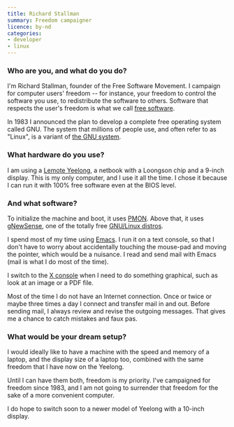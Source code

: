```yaml
---
title: Richard Stallman
summary: Freedom campaigner
licence: by-nd
categories:
- developer
- linux
---
```


### Who are you, and what do you do?

I'm Richard Stallman, founder of the Free Software Movement. I campaign for computer users' freedom -- for instance, your freedom to control the software you use, to redistribute the software to others. Software that respects the user's freedom is what we call [free software](http://www.gnu.org/philosophy/free-sw.html "The Free Software definition.").

In 1983 I announced the plan to develop a complete free operating system called GNU. The system that millions of people use, and often refer to as "Linux", is a variant of [the GNU system](http://www.gnu.org/gnu/the-gnu-project.html "Info about the GNU Project.").

### What hardware do you use?

I am using a [Lemote Yeelong][yeelong], a netbook with a Loongson chip and a 9-inch display. This is my only computer, and I use it all the time. I chose it because I can run it with 100% free software even at the BIOS level.

### And what software?

To initialize the machine and boot, it uses [PMON][]. Above that, it uses [gNewSense][], one of the totally free [GNU/Linux distros](http://www.gnu.org/distros "GNU/Linux distributions.").

I spend most of my time using [Emacs][]. I run it on a text console, so that I don't have to worry about accidentally touching the mouse-pad and moving the pointer, which would be a nuisance. I read and send mail with Emacs (mail is what I do most of the time).

I switch to the [X console][xfree86] when I need to do something graphical, such as look at an image or a PDF file.

Most of the time I do not have an Internet connection. Once or twice or maybe three times a day I connect and transfer mail in and out. Before sending mail, I always review and revise the outgoing messages. That gives me a chance to catch mistakes and faux pas.

### What would be your dream setup?

I would ideally like to have a machine with the speed and memory of a laptop, and the display size of a laptop too, combined with the same freedom that I have now on the Yeelong.

Until I can have them both, freedom is my priority. I've campaigned for freedom since 1983, and I am not going to surrender that freedom for the sake of a more convenient computer.

I do hope to switch soon to a newer model of Yeelong with a 10-inch display.

[yeelong]: http://www.lemote.com/en/products/Notebook/2010/0310/112.html "A 9 inch laptop with 100% free software (BIOS, drivers, etc.)."
[emacs]: http://www.gnu.org/software/emacs/ "A free open-source text editor."
[gnewsense]: https://en.wikipedia.org/wiki/GNewSense "A completely free GNU/Linux distribution."
[pmon]: https://www.linux-mips.org/wiki/PMON "Freeware ROM firmware."
[xfree86]: http://www.xfree86.org/ "An open-source window system."
